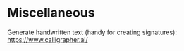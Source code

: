 # Miscellaneous

Generate handwritten text (handy for creating signatures):
https://www.calligrapher.ai/

